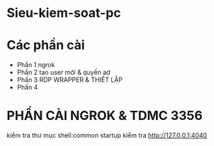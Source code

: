 # Sieu-kiem-soat-pc
# Các phần cài 
+ Phần 1 ngrok
+ Phần 2 tạo user mới & quyền ad
+ Phần 3 RDP WRAPPER & THIẾT LẬP
+ Phần 4

# PHẦN CÀI NGROK & TDMC 3356
kiểm tra thư mục shell:common startup
kiểm tra http://127.0.0.1:4040

